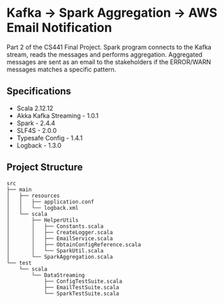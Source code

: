 # Kafka -> Spark Aggregation -> AWS Email Notification

Part 2 of the CS441 Final Project. Spark program connects to the Kafka stream, reads the messages and performs aggregation. Aggregated messages are sent as an email to the stakeholders if the ERROR/WARN messages matches a specific pattern.

## Specifications
- Scala 2.12.12
- Akka Kafka Streaming - 1.0.1
- Spark - 2.4.4
- SLF4S - 2.0.0
- Typesafe Config - 1.4.1
- Logback - 1.3.0

## Project Structure
```
src
├── main
│   ├── resources
│   │   ├── application.conf
│   │   └── logback.xml
│   └── scala
│       ├── HelperUtils
│       │   ├── Constants.scala
│       │   ├── CreateLogger.scala
│       │   ├── EmailService.scala
│       │   ├── ObtainConfigReference.scala
│       │   └── SparkUtil.scala
│       └── SparkAggregation.scala
└── test
    └── scala
        └── DataStreaming
            ├── ConfigTestSuite.scala
            ├── EmailTestSuite.scala
            └── SparkTestSuite.scala
```

